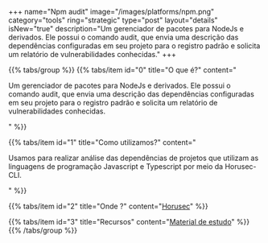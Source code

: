 +++
name="Npm audit"
image="/images/platforms/npm.png"
category="tools"
ring="strategic"
type="post"
layout="details"
isNew="true"
description="Um gerenciador de pacotes para NodeJs e derivados. Ele possui o comando audit, que envia uma descrição das dependências configuradas em seu projeto para o registro padrão e solicita um relatório de vulnerabilidades conhecidas."
+++

{{% tabs/group %}}
  {{% tabs/item id="0" title="O que é?" content="<p>Um gerenciador de pacotes para NodeJs e derivados. Ele possui o comando audit, que envia uma descrição das dependências configuradas em seu projeto para o registro padrão e solicita um relatório de vulnerabilidades conhecidas.</p>" %}}
  
  {{% tabs/item id="1" title="Como utilizamos?" content="<p>Usamos para realizar análise das dependências de projetos que utilizam as linguagens de programação Javascript e Typescript por meio da Horusec-CLI.</p>" %}}
  
  {{% tabs/item id="2" title="Onde ?" content="<a href='https://horusec.io/' target='_blank'>Horusec</a>" %}}

  {{% tabs/item id="3" title="Recursos" content="<a href='https://docs.npmjs.com/cli/v7/commands/npm-audit' target='_blank'>Material de estudo</a>" %}}
{{% /tabs/group %}}